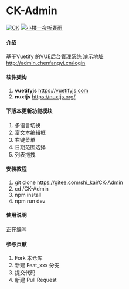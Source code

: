 # CK-Admin

[![CK](https://img.shields.io/badge/C-K-green "CK")](http://admin.chenfangyi.cn)
[![小楼一夜听春雨](https://img.shields.io/badge/小楼一夜听春雨-blue "小楼一夜听春雨")](http://admin.chenfangyi.cn)
#### 介绍
基于Vuetify  的VUE后台管理系统
演示地址 <br>
http://admin.chenfangyi.cn/login
#### 软件架构
1.  **vuetifyjs** https://vuetifyjs.com
2.  **nuxtjs** https://nuxtjs.org/

#### 下版本更新功能模块

1. 多语言切换<br>
1. 富文本编辑框<br>
1. 右键菜单<br>
1. 日期范围选择<br>
1. 列表拖拽


#### 安装教程

1. git clone https://gitee.com/shi_kai/CK-Admin
2. cd /CK-Admin
3. npm install
4. npm run dev

#### 使用说明

正在编写

#### 参与贡献

1. Fork 本仓库
2. 新建 Feat_xxx 分支
3. 提交代码
4. 新建 Pull Request
